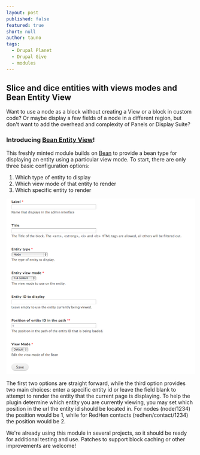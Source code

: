 ```yaml
---
layout: post
published: false
featured: true
short: null
author: tauno
tags: 
  - Drupal Planet
  - Drupal Give
  - modules
---
```


## Slice and dice entities with views modes and Bean Entity View

Want to use a node as a block without creating a View or a block in custom code? Or maybe display a few fields of a node in a different region, but don't want to add the overhead and complexity of Panels or Display Suite?

### Introducing [Bean Entity View](https://drupal.org/project/bean_entity_view)!

This freshly minted module builds on [Bean](https://drupal.org/project/bean) to provide a bean type for displaying an entity using a particular view mode. To start, there are only three basic configuration options:

1. Which type of entity to display
2. Which view mode of that entity to render 
3. Which specific entity to render

![Bean entity view creation screenshot](/assets/images/blog/bean_entity_view-screenshot.png)

The first two options are straight forward, while the third option provides two main choices: enter a specific entity id or leave the field blank to attempt to render the entity that the current page is displaying. To help the plugin determine which entity you are currently viewing, you may set which position in the url the entity id should be located in. For nodes (node/1234) the position would be 1, while for RedHen contacts (redhen/contact/1234) the position would be 2.

We're already using this module in several projects, so it should be ready for additional testing and use. Patches to support block caching or other improvements are welcome!